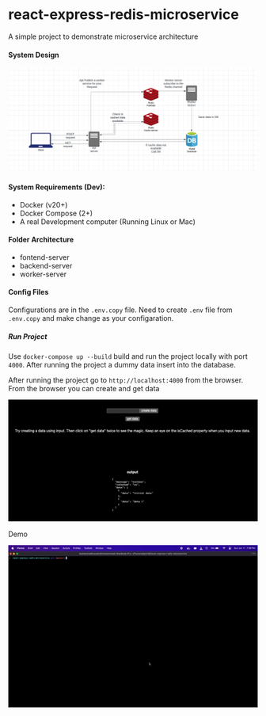 # react-express-redis-microservice

A simple project to demonstrate microservice architecture

#### System Design

![alt text](https://github.com/fazlerabby07/react-express-redis-microservice/blob/master/system-design.png?raw=true)

#### System Requirements (Dev):

-   Docker (v20+)
-   Docker Compose (2+)
-   A real Development computer (Running Linux or Mac)

#### Folder Architecture

-   fontend-server
-   backend-server
-   worker-server

#### Config Files

Configurations are in the `.env.copy` file. Need to create `.env` file from `.env.copy` and make change as your configaration.

##### Run Project

Use `docker-compose up --build` build and run the project locally with port `4000`. After running the project a dummy data insert into the database.

After running the project go to `http://localhost:4000` from the browser.
From the browser you can create and get data

![alt text](https://github.com/fazlerabby07/react-express-redis-microservice/blob/master/ui.png?raw=true)

Demo

![alt text](https://github.com/fazlerabby07/react-express-redis-microservice/blob/master/demo.gif?raw=true)
